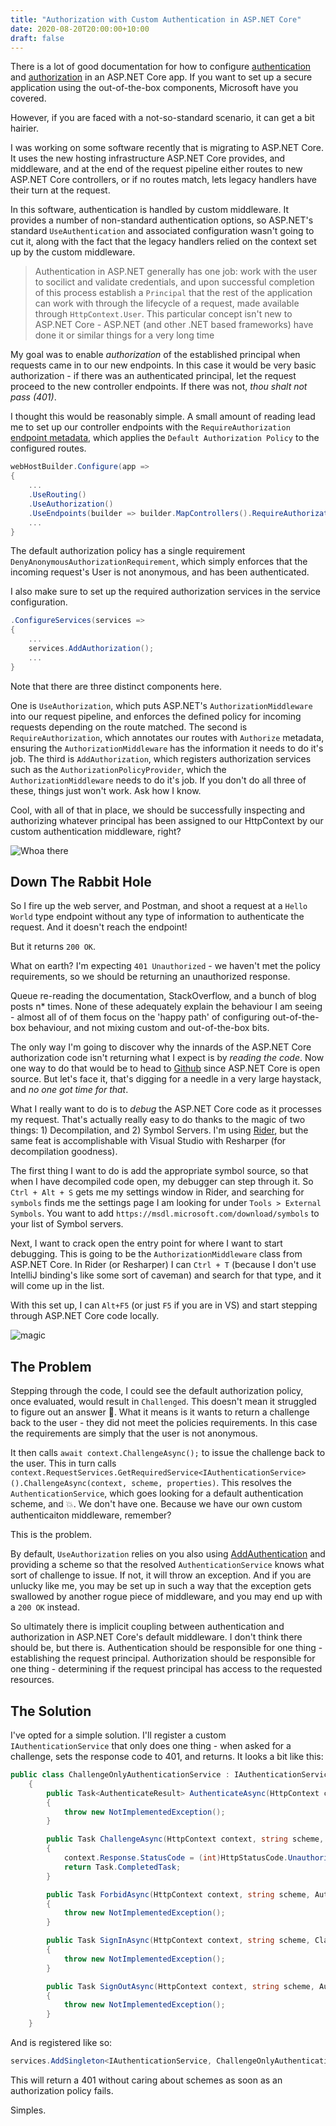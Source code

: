 ```yaml
---
title: "Authorization with Custom Authentication in ASP.NET Core"
date: 2020-08-20T20:00:00+10:00
draft: false
---
```


There is a lot of good documentation for how to configure [authentication](https://docs.microsoft.com/en-us/aspnet/core/security/authentication/?view=aspnetcore-3.1) and [authorization](https://docs.microsoft.com/en-us/aspnet/core/security/authorization/introduction?view=aspnetcore-3.1) in an ASP.NET Core app. If you want to set up a secure application using the out-of-the-box components, Microsoft have you covered.

However, if you are faced with a not-so-standard scenario, it can get a bit hairier.

I was working on some software recently that is migrating to ASP.NET Core. It uses the new hosting infrastructure ASP.NET Core provides, and middleware, and at the end of the request pipeline either routes to new ASP.NET Core controllers, or if no routes match, lets legacy handlers have their turn at the request.

In this software, authentication is handled by custom middleware. It provides a number of non-standard authentication options, so ASP.NET's standard `UseAuthentication` and associated configuration wasn't going to cut it, along with the fact that the legacy handlers relied on the context set up by the custom middleware.

> Authentication in ASP.NET generally has one job: work with the user to socilict and validate credentials, and upon successful completion of this process establish a `Principal` that the rest of the application can work with through the lifecycle of a request, made available through `HttpContext.User`. This particular concept isn't new to ASP.NET Core - ASP.NET (and other .NET based frameworks) have done it or similar things for a very long time

My goal was to enable _authorization_ of the established principal when requests came in to our new endpoints. In this case it would be very basic authorization - if there was an authenticated principal, let the request proceed to the new controller endpoints. If there was not, _thou shalt not pass (401)_.

I thought this would be reasonably simple. A small amount of reading lead me to set up our controller endpoints with the `RequireAuthorization` [endpoint metadata](https://docs.microsoft.com/en-us/aspnet/core/fundamentals/routing?view=aspnetcore-3.1#configuring-endpoint-metadata), which applies the `Default Authorization Policy` to the configured routes.

```C#
webHostBuilder.Configure(app =>
{
    ...
    .UseRouting()
    .UseAuthorization()
    .UseEndpoints(builder => builder.MapControllers().RequireAuthorization())
    ...
}
```

The default authorization policy has a single requirement `DenyAnonymousAuthorizationRequirement`, which simply enforces that the incoming request's User is not anonymous, and has been authenticated.

I also make sure to set up the required authorization services in the service configuration.

```C#
.ConfigureServices(services =>
{
    ...
    services.AddAuthorization();
    ...
}
```

Note that there are three distinct components here.

One is `UseAuthorization`, which puts ASP.NET's `AuthorizationMiddleware` into our request pipeline, and enforces the defined policy for incoming requests depending on the route matched. The second is `RequireAuthorization`, which annotates our routes with `Authorize` metadata, ensuring the `AuthorizationMiddleware` has the information it needs to do it's job. The third is `AddAuthorization`, which registers authorization services such as the `AuthorizationPolicyProvider`, which the `AuthorizationMiddleware` needs to do it's job. If you don't do all three of these, things just won't work. Ask how I know.

Cool, with all of that in place, we should be successfully inspecting and authorizing whatever principal has been assigned to our HttpContext by our custom authentication middleware, right?

![Whoa there](/authorization-with-custom/friendo.png)

## Down The Rabbit Hole

So I fire up the web server, and Postman, and shoot a request at a `Hello World` type endpoint without any type of information to authenticate the request. And it doesn't reach the endpoint!

But it returns `200 OK`.

What on earth? I'm expecting `401 Unauthorized` - we haven't met the policy requirements, so we should be returning an unauthorized response.

Queue re-reading the documentation, StackOverflow, and a bunch of blog posts n\* times. None of these adequately explain the behaviour I am seeing - almost all of of them focus on the 'happy path' of configuring out-of-the-box behaviour, and not mixing custom and out-of-the-box bits.

The only way I'm going to discover why the innards of the ASP.NET Core authorization code isn't returning what I expect is by _reading the code_. Now one way to do that would be to head to [Github](https://github.com/dotnet/aspnetcore) since ASP.NET Core is open source. But let's face it, that's digging for a needle in a very large haystack, and _no one got time for that_.

What I really want to do is to _debug_ the ASP.NET Core code as it processes my request. That's actually really easy to do thanks to the magic of two things: 1) Decompilation, and 2) Symbol Servers. I'm using [Rider](https://www.jetbrains.com/rider/), but the same feat is accomplishable with Visual Studio with Resharper (for decompilation goodness).

The first thing I want to do is add the appropriate symbol source, so that when I have decompiled code open, my debugger can step through it. So `Ctrl + Alt + S` gets me my settings window in Rider, and searching for `symbols` finds me the settings page I am looking for under `Tools > External Symbols`. You want to add `https://msdl.microsoft.com/download/symbols` to your list of Symbol servers.

Next, I want to crack open the entry point for where I want to start debugging. This is going to be the `AuthorizationMiddleware` class from ASP.NET Core. In Rider (or Resharper) I can `Ctrl + T` (because I don't use IntelliJ binding's like some sort of caveman) and search for that type, and it will come up in the list.

With this set up, I can `Alt+F5` (or just `F5` if you are in VS) and start stepping through ASP.NET Core code locally.

![magic](https://media.giphy.com/media/12NUbkX6p4xOO4/giphy.gif)

## The Problem

Stepping through the code, I could see the default authorization policy, once evaluated, would result in `Challenged`. This doesn't mean it struggled to figure out an answer 🥁. What it means is it wants to return a challenge back to the user - they did not meet the policies requirements. In this case the requirements are simply that the user is not anonymous.

It then calls `await context.ChallengeAsync();` to issue the challenge back to the user. This in turn calls `context.RequestServices.GetRequiredService<IAuthenticationService>().ChallengeAsync(context, scheme, properties)`. This resolves the `AuthenticationService`, which goes looking for a default authentication scheme, and 💥. We don't have one. Because we have our own custom authenticaiton middleware, remember?

This is the problem.

By default, `UseAuthorization` relies on you also using [AddAuthentication](https://docs.microsoft.com/en-us/aspnet/core/security/authentication/policyschemes?view=aspnetcore-3.1) and providing a scheme so that the resolved `AuthenticationService` knows what sort of challenge to issue. If not, it will throw an exception. And if you are unlucky like me, you may be set up in such a way that the exception gets swallowed by another rogue piece of middleware, and you may end up with a `200 OK` instead.

So ultimately there is implicit coupling between authentication and authorization in ASP.NET Core's default middleware. I don't think there should be, but there is. Authentication should be responsible for one thing - establishing the request principal. Authorization should be responsible for one thing - determining if the request principal has access to the requested resources.

## The Solution

I've opted for a simple solution. I'll register a custom `IAuthenticationService` that only does one thing - when asked for a challenge, sets the response code to 401, and returns. It looks a bit like this:

```C#
public class ChallengeOnlyAuthenticationService : IAuthenticationService
    {
        public Task<AuthenticateResult> AuthenticateAsync(HttpContext context, string scheme)
        {
            throw new NotImplementedException();
        }

        public Task ChallengeAsync(HttpContext context, string scheme, AuthenticationProperties properties)
        {
            context.Response.StatusCode = (int)HttpStatusCode.Unauthorized;
            return Task.CompletedTask;
        }

        public Task ForbidAsync(HttpContext context, string scheme, AuthenticationProperties properties)
        {
            throw new NotImplementedException();
        }

        public Task SignInAsync(HttpContext context, string scheme, ClaimsPrincipal principal, AuthenticationProperties properties)
        {
            throw new NotImplementedException();
        }

        public Task SignOutAsync(HttpContext context, string scheme, AuthenticationProperties properties)
        {
            throw new NotImplementedException();
        }
    }
```

And is registered like so:

```C#
services.AddSingleton<IAuthenticationService, ChallengeOnlyAuthenticationService>();
```

This will return a 401 without caring about schemes as soon as an authorization policy fails.

Simples.
